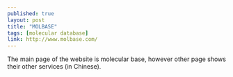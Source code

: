 ```yaml
---
published: true
layout: post
title: "MOLBASE"
tags: [molecular database]
link: http://www.molbase.com/
---
```


The main page of the website is molecular base, however other page shows their other services (in Chinese).
